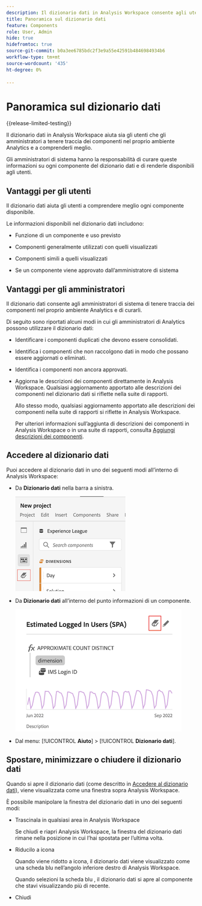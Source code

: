 ```yaml
---
description: Il dizionario dati in Analysis Workspace consente agli utenti di catalogare e tenere traccia dei vari componenti in Analysis Workspace, compreso l’uso previsto, che sono approvati, che sono duplicati, e così via.
title: Panoramica sul dizionario dati
feature: Components
role: User, Admin
hide: true
hidefromtoc: true
source-git-commit: b0a3ee6785bdc2f3e9a55e42591b4846984934b6
workflow-type: tm+mt
source-wordcount: '435'
ht-degree: 0%

---
```


# Panoramica sul dizionario dati

{{release-limited-testing}}

Il dizionario dati in Analysis Workspace aiuta sia gli utenti che gli amministratori a tenere traccia dei componenti nel proprio ambiente Analytics e a comprenderli meglio.

Gli amministratori di sistema hanno la responsabilità di curare queste informazioni su ogni componente del dizionario dati e di renderle disponibili agli utenti.

## Vantaggi per gli utenti

Il dizionario dati aiuta gli utenti a comprendere meglio ogni componente disponibile.

Le informazioni disponibili nel dizionario dati includono:

* Funzione di un componente e uso previsto

* Componenti generalmente utilizzati con quelli visualizzati

* Componenti simili a quelli visualizzati

* Se un componente viene approvato dall’amministratore di sistema

## Vantaggi per gli amministratori

Il dizionario dati consente agli amministratori di sistema di tenere traccia dei componenti nel proprio ambiente Analytics e di curarli.

Di seguito sono riportati alcuni modi in cui gli amministratori di Analytics possono utilizzare il dizionario dati:

* Identificare i componenti duplicati che devono essere consolidati.

* Identifica i componenti che non raccolgono dati in modo che possano essere aggiornati o eliminati.

* Identifica i componenti non ancora approvati.

* Aggiorna le descrizioni dei componenti direttamente in Analysis Workspace. Qualsiasi aggiornamento apportato alle descrizioni dei componenti nel dizionario dati si riflette nella suite di rapporti.

   Allo stesso modo, qualsiasi aggiornamento apportato alle descrizioni dei componenti nella suite di rapporti si riflette in Analysis Workspace.

   Per ulteriori informazioni sull’aggiunta di descrizioni dei componenti in Analysis Workspace o in una suite di rapporti, consulta [Aggiungi descrizioni dei componenti](/help/analyze/analysis-workspace/components/add-component-descriptions.md).

## Accedere al dizionario dati

Puoi accedere al dizionario dati in uno dei seguenti modi all’interno di Analysis Workspace:

* Da **Dizionario dati** nella barra a sinistra.

   ![Icona del dizionario dati nella barra a sinistra](assets/data-dictionary-access-icon.png)

* Da **Dizionario dati** all’interno del punto informazioni di un componente.

   ![Icona del dizionario dati nel pover delle informazioni](assets/data-dictionary-access-infopopover.png)
<!--update screenshot; this was taken from a mock-->

* Dal menu: [!UICONTROL **Aiuto**] > [!UICONTROL **Dizionario dati**].

   <!--add screenshot-->

## Spostare, minimizzare o chiudere il dizionario dati

Quando si apre il dizionario dati (come descritto in [Accedere al dizionario dati](#access-the-data-dictionary)), viene visualizzata come una finestra sopra Analysis Workspace.

È possibile manipolare la finestra del dizionario dati in uno dei seguenti modi:

* Trascinala in qualsiasi area in Analysis Workspace

   Se chiudi e riapri Analysis Workspace, la finestra del dizionario dati rimane nella posizione in cui l’hai spostata per l’ultima volta. <!--True?-->

* Riducilo a icona

   Quando viene ridotto a icona, il dizionario dati viene visualizzato come una scheda blu nell’angolo inferiore destro di Analysis Workspace.

   Quando selezioni la scheda blu , il dizionario dati si apre al componente che stavi visualizzando più di recente.

* Chiudi
